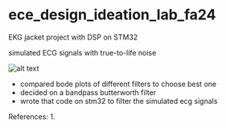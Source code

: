 # ece_design_ideation_lab_fa24
EKG jacket project with DSP on STM32

simulated ECG signals with true-to-life noise

![alt text](http://url/to/img.png)

- compared bode plots of different filters to choose best one
- decided on a bandpass butterworth filter
- wrote that code on stm32 to filter the simulated ecg signals

References:
1. 
